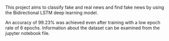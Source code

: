 This project aims to classify fake and real news and find fake news by using the Bidirectional LSTM deep learning model.

An accuracy of 99.23% was achieved even after training with a low epoch rate of 6 epochs.
Information about the dataset can be examined from the jupyter notebook file.
